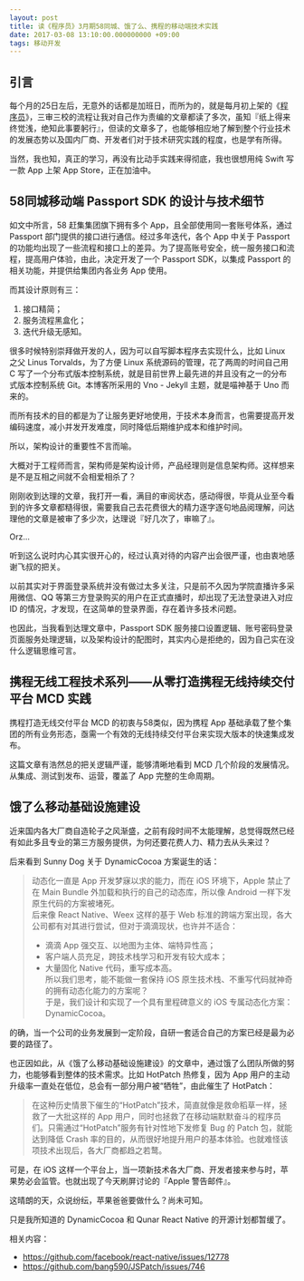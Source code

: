 ```yaml
---
layout: post
title: 读《程序员》3月期58同城、饿了么、携程的移动端技术实践
date: 2017-03-08 13:10:00.000000000 +09:00
tags: 移动开发
---
```


## 引言

每个月的25日左后，无意外的话都是加班日，而所为的，就是每月初上架的《[程序员](http://geek.csdn.net/news/detail/160329)》，三审三校的流程让我对自己作为责编的文章都读了多次，虽知『纸上得来终觉浅，绝知此事要躬行』，但读的文章多了，也能够相应地了解到整个行业技术的发展态势以及国内厂商、开发者们对于技术研究实践的程度，也是学有所得。

当然，我也知，真正的学习，再没有比动手实践来得彻底，我也很想用纯 Swift 写一款 App 上架 App Store，正在加油中。

## 58同城移动端 Passport SDK 的设计与技术细节

如文中所言，58 赶集集团旗下拥有多个 App，且全部使用同一套账号体系，通过 Passport 部门提供的接口进行通信。经过多年迭代，各个 App 中关于 Passport 的功能均出现了一些流程和接口上的差异。为了提高账号安全，统一服务接口和流程，提高用户体验，由此，决定开发了一个 Passport SDK，以集成 Passport 的相关功能，并提供给集团内各业务 App 使用。

而其设计原则有三：

1. 接口精简；
2. 服务流程黑盒化；
3. 迭代升级无感知。

很多时候特别崇拜做开发的人，因为可以自写脚本程序去实现什么，比如 Linux 之父 Linus Torvalds，为了方便 Linux 系统源码的管理，花了两周的时间自己用 C 写了一个分布式版本控制系统，就是目前世界上最先进的并且没有之一的分布式版本控制系统 Git。本博客所采用的 Vno - Jekyll 主题，就是喵神基于 Uno 而来的。

而所有技术的目的都是为了让服务更好地使用，于技术本身而言，也需要提高开发编码速度，减小并发开发难度，同时降低后期维护成本和维护时间。

所以，架构设计的重要性不言而喻。

大概对于工程师而言，架构师是架构设计师，产品经理则是信息架构师。这样想来是不是互相之间就不会相爱相杀了？

刚刚收到达理的文章，我打开一看，满目的审阅状态，感动得很，毕竟从业至今看到的许多文章都糙得很，需要我自己去花费很大的精力逐字逐句地品阅理解，问达理他的文章是被审了多少次，达理说『好几次了，审嘛了』。

Orz...

听到这么说时内心其实很开心的，经过认真对待的内容产出会很严谨，也由衷地感谢飞叔的把关。

以前其实对于界面登录系统并没有做过太多关注，只是前不久因为学院直播许多采用微信、QQ 等第三方登录购买的用户在正式直播时，却出现了无法登录进入对应 ID 的情况，才发现，在这简单的登录界面，存在着许多技术问题。

也因此，当我看到达理文章中，Passport SDK 服务接口设置逻辑、账号密码登录页面服务处理逻辑，以及架构设计的配图时，其实内心是拒绝的，因为自己实在没什么逻辑思维可言。


## 携程无线工程技术系列——从零打造携程无线持续交付平台 MCD 实践

携程打造无线交付平台 MCD 的初衷与58类似，因为携程 App 基础承载了整个集团的所有业务形态，亟需一个有效的无线持续交付平台来实现大版本的快速集成发布。

这篇文章有浩然总的把关逻辑严谨，能够清晰地看到 MCD 几个阶段的发展情况。从集成、测试到发布、运营，覆盖了 App 完整的生命周期。

## 饿了么移动基础设施建设

近来国内各大厂商自造轮子之风渐盛，之前有段时间不太能理解，总觉得既然已经有如此多且专业的第三方服务提供，为何还要花费人力、精力去从头来过？

后来看到 Sunny Dog 关于 DynamicCocoa 方案诞生的话：

> 动态化一直是 App 开发梦寐以求的能力，而在 iOS 环境下，Apple 禁止了在 Main Bundle 外加载和执行的自己的动态库，所以像 Android 一样下发原生代码的方案被堵死。<br>
> 后来像 React Native、Weex 这样的基于 Web 标准的跨端方案出现，各大公司都有对其进行尝试，但对于滴滴现状，也许并不适合：<br>
> - 滴滴 App 强交互、以地图为主体、端特异性高；
> - 客户端人员充足，跨技术栈学习和开发有较大成本；
> - 大量固化 Native 代码，重写成本高。<br>
> 所以我们思考，能不能做一套保持 iOS 原生技术栈、不重写代码就神奇的拥有动态化能力的方案呢？<br>
> 于是，我们设计和实现了一个具有里程碑意义的 iOS 专属动态化方案：DynamicCocoa。<br>

的确，当一个公司的业务发展到一定阶段，自研一套适合自己的方案已经是最为必要的路径了。

也正因如此，从《饿了么移动基础设施建设》的文章中，通过饿了么团队所做的努力，也能够看到整体的技术需求。比如 HotPatch 热修复，因为 App 用户的主动升级率一直处在低位，总会有一部分用户被“牺牲”，由此催生了 HotPatch：

> 在这种历史情景下催生的“HotPatch”技术，简直就像是救命稻草一样，拯救了一大批这样的 App 用户，同时也拯救了在移动端默默奋斗的程序员们。只需通过“HotPatch”服务有针对性地下发修复 Bug 的 Patch 包，就能达到降低 Crash 率的目的，从而很好地提升用户的基本体验。也就难怪该项技术出现后，各大厂商都趋之若鹜。

可是，在 iOS 这样一个平台上，当一项新技术各大厂商、开发者接来参与时，苹果势必会监管。也就出现了今天刷屏讨论的『Apple 警告邮件』。

这晴朗的天，众说纷纭，苹果爸爸要做什么？尚未可知。

只是我所知道的 DynamicCocoa 和 Qunar React Native 的开源计划都暂缓了。

相关内容：

- <https://github.com/facebook/react-native/issues/12778>
- <https://github.com/bang590/JSPatch/issues/746>